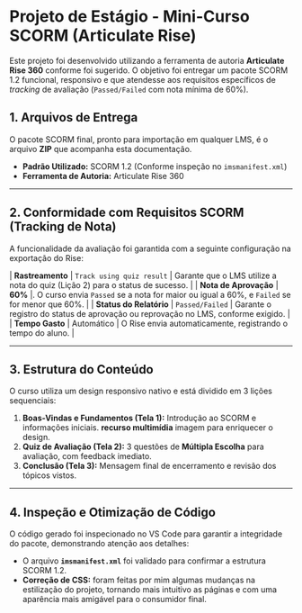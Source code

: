 # Projeto de Estágio - Mini-Curso SCORM (Articulate Rise)

Este projeto foi desenvolvido utilizando a ferramenta de autoria **Articulate Rise 360** conforme foi sugerido. O objetivo foi entregar um pacote SCORM 1.2 funcional, responsivo e que atendesse aos requisitos específicos de *tracking* de avaliação (`Passed/Failed` com nota mínima de 60%).

## 1. Arquivos de Entrega

O pacote SCORM final, pronto para importação em qualquer LMS, é o arquivo **ZIP** que acompanha esta documentação.

* **Padrão Utilizado:** SCORM 1.2 (Conforme inspeção no `imsmanifest.xml`)
* **Ferramenta de Autoria:** Articulate Rise 360

---

## 2. Conformidade com Requisitos SCORM (Tracking de Nota)

A funcionalidade da avaliação foi garantida com a seguinte configuração na exportação do Rise:

| **Rastreamento** | `Track using quiz result` | Garante que o LMS utilize a nota do quiz (Lição 2) para o status de sucesso. |
| **Nota de Aprovação** | **60%** |. O curso envia `Passed` se a nota for maior ou igual a 60%, e `Failed` se for menor que 60\%. |
| **Status do Relatório** | `Passed/Failed` | Garante o registro do status de aprovação ou reprovação no LMS, conforme exigido. |
| **Tempo Gasto** | Automático | O Rise envia automaticamente, registrando o tempo do aluno. |

---

## 3. Estrutura do Conteúdo

O curso utiliza um design responsivo nativo e está dividido em 3 lições sequenciais:

1.  **Boas-Vindas e Fundamentos (Tela 1):** Introdução ao SCORM e informações iniciais.
     **recurso multimídia** imagem para enriquecer o design.
2.  **Quiz de Avaliação (Tela 2):** 3 questões de **Múltipla Escolha** para avaliação, com feedback imediato.
3.  **Conclusão (Tela 3):** Mensagem final de encerramento e revisão dos tópicos vistos.

---

## 4. Inspeção e Otimização de Código 

O código gerado foi inspecionado no VS Code para garantir a integridade do pacote, demonstrando atenção aos detalhes:

* O arquivo **`imsmanifest.xml`** foi validado para confirmar a estrutura SCORM 1.2.
* **Correção de CSS:** foram feitas por mim algumas mudanças na estilização do projeto, tornando mais intuitivo as páginas e com uma aparência mais amigável para o consumidor final.
